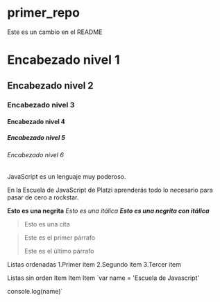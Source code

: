 # primer_repo
Este es un cambio en el README

# Encabezado nivel 1
## Encabezado nivel 2
### Encabezado nivel 3
#### Encabezado nivel 4
##### Encabezado nivel 5
###### Encabezado nivel 6

JavaScript es un lenguaje muy poderoso.

En la Escuela de JavaScript de Platzi aprenderás todo lo necesario para pasar de cero a rockstar.

**Esto es una negrita**
*Esto es una itálica*
**_Esto es una negrita con itálica_**

> Esto es una cita

> Este es el primer párrafo
>
> Este es el último párrafo

Listas ordenadas
1.Primer item
2.Segundo item
3.Tercer item

Listas sin orden
Item
Item
Item
`var name = 'Escuela de Javascript'

console.log(name)`